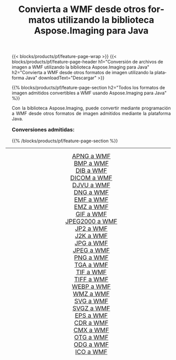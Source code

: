 ﻿---
title: Convierta a WMF desde otros formatos utilizando la biblioteca Aspose.Imaging para Java 
weight: 3920
url: /es/java/conversion/to/wmf/ 
lang: es
langdirlevel: 2
locales: zh-hans,ja,it,ru,de,es,fr,nl,id,lt,pl,pt,vi,tr,ko,zh-hant,ar,hi,th,sv,cs,uk,he
description: Usando Aspose.Imaging puede convertir a WMF desde otros formatos usando Java
---

{{< blocks/products/pf/feature-page-wrap >}}
{{< blocks/products/pf/feature-page-header h1="Conversión de archivos de imagen a WMF utilizando la biblioteca Aspose.Imaging para Java" h2="Convierta a WMF desde otros formatos de imagen utilizando la plataforma Java" downloadText="Descargar" >}}


{{% blocks/products/pf/feature-page-section  h2="Todos los formatos de imagen admitidos convertibles a WMF usando Aspose.Imaging para Java" %}}
<p align=justify>Con la biblioteca Aspose.Imaging, puede convertir mediante programación a WMF desde otros formatos de imagen admitidos mediante la plataforma Java.</p>
<h3 style="margin-top:16px;">
Conversiones admitidas:
</h3>
{{% /blocks/products/pf/feature-page-section %}}
<div class="container-fluid productfamilypage bg-gray">
    <div class="convertypes bg-gray agp-content section">
        <div class="container">
		<hr style="margin-left:-20px;"/>
		<div class="row other-converters" style="gap: 10px;font-size: 19px;text-align:center;">
		    <div class='col-md-3 other-converter remove-lp remove-rp'><a href="/imaging/es/java/conversion/apng-to-wmf/" style="padding:15px;">APNG a WMF</a></div>
<div class='col-md-3 other-converter remove-lp remove-rp'><a href="/imaging/es/java/conversion/bmp-to-wmf/" style="padding:15px;">BMP a WMF</a></div>
<div class='col-md-3 other-converter remove-lp remove-rp'><a href="/imaging/es/java/conversion/dib-to-wmf/" style="padding:15px;">DIB a WMF</a></div>
<div class='col-md-3 other-converter remove-lp remove-rp'><a href="/imaging/es/java/conversion/dicom-to-wmf/" style="padding:15px;">DICOM a WMF</a></div>
<div class='col-md-3 other-converter remove-lp remove-rp'><a href="/imaging/es/java/conversion/djvu-to-wmf/" style="padding:15px;">DJVU a WMF</a></div>
<div class='col-md-3 other-converter remove-lp remove-rp'><a href="/imaging/es/java/conversion/dng-to-wmf/" style="padding:15px;">DNG a WMF</a></div>
<div class='col-md-3 other-converter remove-lp remove-rp'><a href="/imaging/es/java/conversion/emf-to-wmf/" style="padding:15px;">EMF a WMF</a></div>
<div class='col-md-3 other-converter remove-lp remove-rp'><a href="/imaging/es/java/conversion/emz-to-wmf/" style="padding:15px;">EMZ a WMF</a></div>
<div class='col-md-3 other-converter remove-lp remove-rp'><a href="/imaging/es/java/conversion/gif-to-wmf/" style="padding:15px;">GIF a WMF</a></div>
<div class='col-md-3 other-converter remove-lp remove-rp'><a href="/imaging/es/java/conversion/jpeg2000-to-wmf/" style="padding:15px;">JPEG2000 a WMF</a></div>
<div class='col-md-3 other-converter remove-lp remove-rp'><a href="/imaging/es/java/conversion/jp2-to-wmf/" style="padding:15px;">JP2 a WMF</a></div>
<div class='col-md-3 other-converter remove-lp remove-rp'><a href="/imaging/es/java/conversion/j2k-to-wmf/" style="padding:15px;">J2K a WMF</a></div>
<div class='col-md-3 other-converter remove-lp remove-rp'><a href="/imaging/es/java/conversion/jpg-to-wmf/" style="padding:15px;">JPG a WMF</a></div>
<div class='col-md-3 other-converter remove-lp remove-rp'><a href="/imaging/es/java/conversion/jpeg-to-wmf/" style="padding:15px;">JPEG a WMF</a></div>
<div class='col-md-3 other-converter remove-lp remove-rp'><a href="/imaging/es/java/conversion/png-to-wmf/" style="padding:15px;">PNG a WMF</a></div>
<div class='col-md-3 other-converter remove-lp remove-rp'><a href="/imaging/es/java/conversion/tga-to-wmf/" style="padding:15px;">TGA a WMF</a></div>
<div class='col-md-3 other-converter remove-lp remove-rp'><a href="/imaging/es/java/conversion/tif-to-wmf/" style="padding:15px;">TIF a WMF</a></div>
<div class='col-md-3 other-converter remove-lp remove-rp'><a href="/imaging/es/java/conversion/tiff-to-wmf/" style="padding:15px;">TIFF a WMF</a></div>
<div class='col-md-3 other-converter remove-lp remove-rp'><a href="/imaging/es/java/conversion/webp-to-wmf/" style="padding:15px;">WEBP a WMF</a></div>
<div class='col-md-3 other-converter remove-lp remove-rp'><a href="/imaging/es/java/conversion/wmz-to-wmf/" style="padding:15px;">WMZ a WMF</a></div>
<div class='col-md-3 other-converter remove-lp remove-rp'><a href="/imaging/es/java/conversion/svg-to-wmf/" style="padding:15px;">SVG a WMF</a></div>
<div class='col-md-3 other-converter remove-lp remove-rp'><a href="/imaging/es/java/conversion/svgz-to-wmf/" style="padding:15px;">SVGZ a WMF</a></div>
<div class='col-md-3 other-converter remove-lp remove-rp'><a href="/imaging/es/java/conversion/eps-to-wmf/" style="padding:15px;">EPS a WMF</a></div>
<div class='col-md-3 other-converter remove-lp remove-rp'><a href="/imaging/es/java/conversion/cdr-to-wmf/" style="padding:15px;">CDR a WMF</a></div>
<div class='col-md-3 other-converter remove-lp remove-rp'><a href="/imaging/es/java/conversion/cmx-to-wmf/" style="padding:15px;">CMX a WMF</a></div>
<div class='col-md-3 other-converter remove-lp remove-rp'><a href="/imaging/es/java/conversion/otg-to-wmf/" style="padding:15px;">OTG a WMF</a></div>
<div class='col-md-3 other-converter remove-lp remove-rp'><a href="/imaging/es/java/conversion/odg-to-wmf/" style="padding:15px;">ODG a WMF</a></div>
<div class='col-md-3 other-converter remove-lp remove-rp'><a href="/imaging/es/java/conversion/ico-to-wmf/" style="padding:15px;">ICO a WMF</a></div>
                </div>
        </div>
    </div>
</div>
<br/>

